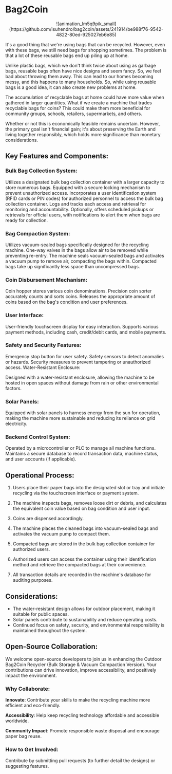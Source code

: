 # Bag2Coin

<p align="center">
![animation_lm5q9pik_small](https://github.com/isuhendro/bag2coin/assets/241914/be988f76-9542-4822-80ed-925027eb6e85)
</p>

It's a good thing that we're using bags that can be recycled. However, even with these bags, we still need bags for shopping sometimes. The problem is that a lot of these reusable bags end up piling up at home.

Unlike plastic bags, which we don't think twice about using as garbage bags, reusable bags often have nice designs and seem fancy. So, we feel bad about throwing them away. This can lead to our homes becoming messy, and this happens to many households. So, while using reusable bags is a good idea, it can also create new problems at home.

The accumulation of recyclable bags at home could have more value when gathered in larger quantities. What if we create a machine that trades recyclable bags for coins? This could make them more beneficial for community groups, schools, retailers, supermarkets, and others.

Whether or not this is economically feasible remains uncertain. However, the primary goal isn't financial gain; it's about preserving the Earth and living together responsibly, which holds more significance than monetary considerations.

## Key Features and Components:

### Bulk Bag Collection System:

Utilizes a designated bulk bag collection container with a larger capacity to store numerous bags.
Equipped with a secure locking mechanism to prevent unauthorized access.
Incorporates a user identification system (RFID cards or PIN codes) for authorized personnel to access the bulk bag collection container.
Logs and tracks each access and retrieval for monitoring and accountability.
Optionally, offers scheduled pickups or retrievals for official users, with notifications to alert them when bags are ready for collection.

### Bag Compaction System:

Utilizes vacuum-sealed bags specifically designed for the recycling machine.
One-way valves in the bags allow air to be removed while preventing re-entry.
The machine seals vacuum-sealed bags and activates a vacuum pump to remove air, compacting the bags within.
Compacted bags take up significantly less space than uncompressed bags.

### Coin Disbursement Mechanism:

Coin hopper stores various coin denominations.
Precision coin sorter accurately counts and sorts coins.
Releases the appropriate amount of coins based on the bag's condition and user preferences.

### User Interface:

User-friendly touchscreen display for easy interaction.
Supports various payment methods, including cash, credit/debit cards, and mobile payments.

### Safety and Security Features:

Emergency stop button for user safety.
Safety sensors to detect anomalies or hazards.
Security measures to prevent tampering or unauthorized access.
Water-Resistant Enclosure:

Designed with a water-resistant enclosure, allowing the machine to be hosted in open spaces without damage from rain or other environmental factors.

### Solar Panels:

Equipped with solar panels to harness energy from the sun for operation, making the machine more sustainable and reducing its reliance on grid electricity.

### Backend Control System:

Operated by a microcontroller or PLC to manage all machine functions.
Maintains a secure database to record transaction data, machine status, and user accounts (if applicable).

## Operational Process:

1. Users place their paper bags into the designated slot or tray and initiate recycling via the touchscreen interface or payment system.

2. The machine inspects bags, removes loose dirt or debris, and calculates the equivalent coin value based on bag condition and user input.

3. Coins are dispensed accordingly.

4. The machine places the cleaned bags into vacuum-sealed bags and activates the vacuum pump to compact them.

5. Compacted bags are stored in the bulk bag collection container for authorized users.

6. Authorized users can access the container using their identification method and retrieve the compacted bags at their convenience.

7. All transaction details are recorded in the machine's database for auditing purposes.

## Considerations:

- The water-resistant design allows for outdoor placement, making it suitable for public spaces.
- Solar panels contribute to sustainability and reduce operating costs.
- Continued focus on safety, security, and environmental responsibility is maintained throughout the system.

## Open-Source Collaboration:

We welcome open-source developers to join us in enhancing the Outdoor Bag2Coin Recycler (Bulk Storage & Vacuum Compaction Version). Your contributions can drive innovation, improve accessibility, and positively impact the environment.

### Why Collaborate:

**Innovate**: Contribute your skills to make the recycling machine more efficient and eco-friendly.

**Accessibility**: Help keep recycling technology affordable and accessible worldwide.

**Community Impact**: Promote responsible waste disposal and encourage paper bag reuse.

### How to Get Involved:

Contribute by submitting pull requests (to further detail the designs) or suggesting features.
